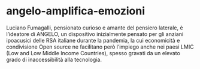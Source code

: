 # angelo-amplifica-emozioni
 Luciano Fumagalli, pensionato curioso e amante del pensiero laterale, è l’ideatore di ANGELO, un dispositivo inizialmente pensato per gli anziani ipoacusici delle RSA italiane durante la pandemia, la cui economicità e condivisione Open source ne facilitano però l’impiego anche nei paesi LMIC (Low and Low Middle Income Countries), spesso gravati da un elevato grado di inaccessibilità alla tecnologia. 
